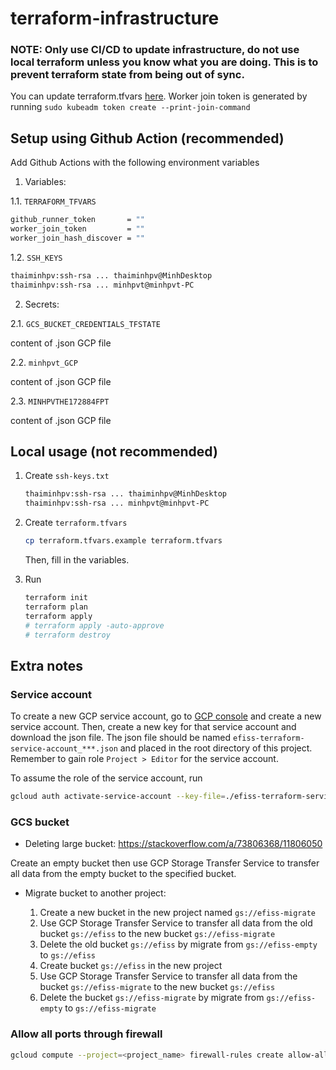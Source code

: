 # terraform-infrastructure

### NOTE: Only use CI/CD to update infrastructure, do not use local terraform unless you know what you are doing. This is to prevent terraform state from being out of sync.

You can update terraform.tfvars [here](https://github.com/EFISS-Capstone-SU23/terraform-infrastructure/settings/secrets/actions/TERRAFORM_TFVARS). Worker join token is generated by running `sudo kubeadm token create --print-join-command`

## Setup using Github Action (recommended)

Add Github Actions with the following environment variables

1. Variables:

1.1. `TERRAFORM_TFVARS`

```bash
github_runner_token       = ""
worker_join_token         = ""
worker_join_hash_discover = ""
```

1.2. `SSH_KEYS`

```bash
thaiminhpv:ssh-rsa ... thaiminhpv@MinhDesktop
thaiminhpv:ssh-rsa ... minhpvt@minhpvt-PC
```

2. Secrets:

2.1. `GCS_BUCKET_CREDENTIALS_TFSTATE`

content of .json GCP file

2.2. `minhpvt_GCP`

content of .json GCP file

2.3. `MINHPVTHE172884FPT`

content of .json GCP file

## Local usage (not recommended)

1. Create `ssh-keys.txt`

    ```bash
    thaiminhpv:ssh-rsa ... thaiminhpv@MinhDesktop
    thaiminhpv:ssh-rsa ... minhpvt@minhpvt-PC
    ```

2. Create `terraform.tfvars`

    ```bash
    cp terraform.tfvars.example terraform.tfvars
    ```

    Then, fill in the variables.

3. Run

    ```bash
    terraform init
    terraform plan
    terraform apply
    # terraform apply -auto-approve
    # terraform destroy
    ```

## Extra notes

### Service account

To create a new GCP service account, go to [GCP console](https://console.cloud.google.com/iam-admin/serviceaccounts) and create a new service account. Then, create a new key for that service account and download the json file. The json file should be named `efiss-terraform-service-account_***.json` and placed in the root directory of this project. Remember to gain role `Project > Editor` for the service account.

To assume the role of the service account, run

```bash
gcloud auth activate-service-account --key-file=./efiss-terraform-service-account_***.json --project=efiss-***
```

### GCS bucket

- Deleting large bucket: https://stackoverflow.com/a/73806368/11806050

Create an empty bucket then use GCP Storage Transfer Service to transfer all data from the empty bucket to the specified bucket.

- Migrate bucket to another project:

    1. Create a new bucket in the new project named `gs://efiss-migrate`
    2. Use GCP Storage Transfer Service to transfer all data from the old bucket `gs://efiss` to the new bucket `gs://efiss-migrate`
    3. Delete the old bucket `gs://efiss` by migrate from `gs://efiss-empty` to `gs://efiss`
    4. Create bucket `gs://efiss` in the new project
    5. Use GCP Storage Transfer Service to transfer all data from the bucket `gs://efiss-migrate` to the new bucket `gs://efiss`
    6. Delete the bucket `gs://efiss-migrate` by migrate from `gs://efiss-empty` to `gs://efiss-migrate`

### Allow all ports through firewall

```bash
gcloud compute --project=<project_name> firewall-rules create allow-all-ports --direction=INGRESS --priority=1000 --network=default --action=ALLOW --rules=all --source-ranges=0.0.0.0/0
```
